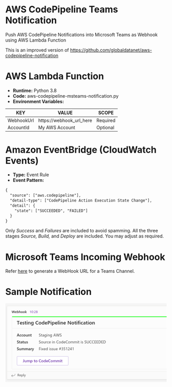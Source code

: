 # AWS CodePipeline Teams Notification
Push AWS CodePipeline Notifications into Microsoft Teams as Webhook using AWS Lambda Function

This is an improved version of https://github.com/globaldatanet/aws-codepipeline-notification

# AWS Lambda Function
 - **Runtime:** Python 3.8
 - **Code:** aws-codepipeline-msteams-notification.py
 - **Environment Variables:** 

| KEY        | VALUE                    | SCOPE    |
|------------|--------------------------|----------|
| WebhookUrl | https://webhook_url_here | Required |
| AccountId  |      My AWS Account      | Optional |

# Amazon EventBridge (CloudWatch Events)
 - **Type:** Event Rule
 - **Event Pattern:** 
```
{
  "source": ["aws.codepipeline"],
  "detail-type": ["CodePipeline Action Execution State Change"],
  "detail": {
    "state": ["SUCCEEDED", "FAILED"]
  }
}
```
Only _Success_ and _Failures_ are included to avoid spamming. All the three stages _Source, Build,_ and _Deploy_ are included. You may adjust as required. 

# Microsoft Teams Incoming Webhook
Refer [here](https://docs.microsoft.com/en-us/microsoftteams/platform/webhooks-and-connectors/how-to/add-incoming-webhook) to generate a WebHook URL for a Teams Channel.

# Sample Notification
![Sample Teams Notification](/codepipeline-teams-notification.png)
